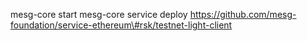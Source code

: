mesg-core start
mesg-core service deploy https://github.com/mesg-foundation/service-ethereum\#rsk/testnet-light-client
